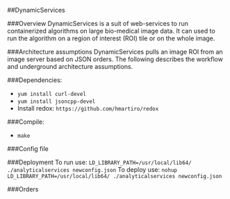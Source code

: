 ##DynamicServices

###Overview
DynamicServices is a suit of web-services to run containerized algorithms on large bio-medical image data. It can used to run the algorithm on a region of interest (ROI) tile or on the whole image.  

###Architecture assumptions
DynamicServices pulls an image ROI from an image server based on JSON orders. The following describes the workflow and underground architecture assumptions. 

###Dependencies:
* `yum install curl-devel`
* `yum install jsoncpp-devel`
* Install redox: `https://github.com/hmartiro/redox`

###Compile:
* `make`

###Config file

###Deployment
To run use:
`LD_LIBRARY_PATH=/usr/local/lib64/ ./analyticalservices newconfig.json`
To deploy use:
`nohup LD_LIBRARY_PATH=/usr/local/lib64/ ./analyticalservices newconfig.json`

###Orders
